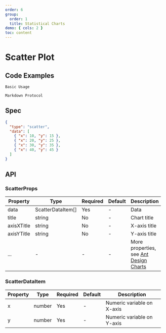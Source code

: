 ```yaml
---
order: 6
group:
  order: 1
  title: Statistical Charts
demo: { cols: 2 }
toc: content
---
```


# Scatter Plot

## Code Examples

<code src="./demos/common">Basic Usage</code>

<code src="./demos/markdown">Markdown Protocol</code>

## Spec

```json
{
  "type": "scatter",
  "data": [
    { "x": 10, "y": 15 },
    { "x": 20, "y": 25 },
    { "x": 30, "y": 35 },
    { "x": 40, "y": 45 }
  ]
}
```

## API

### ScatterProps

| Property   | Type              | Required | Default | Description                                                                                             |
| ---------- | ----------------- | -------- | ------- | ------------------------------------------------------------------------------------------------------- |
| data       | ScatterDataItem[] | Yes      | -       | Data                                                                                                    |
| title      | string            | No       | -       | Chart title                                                                                             |
| axisXTitle | string            | No       | -       | X-axis title                                                                                            |
| axisYTitle | string            | No       | -       | Y-axis title                                                                                            |
| ...        | -                 | -        | -       | More properties, see [Ant Design Charts](https://ant-design-charts.antgroup.com/options/plots/overview) |

### ScatterDataItem

| Property | Type   | Required | Default | Description                |
| -------- | ------ | -------- | ------- | -------------------------- |
| x        | number | Yes      | -       | Numeric variable on X-axis |
| y        | number | Yes      | -       | Numeric variable on Y-axis |
